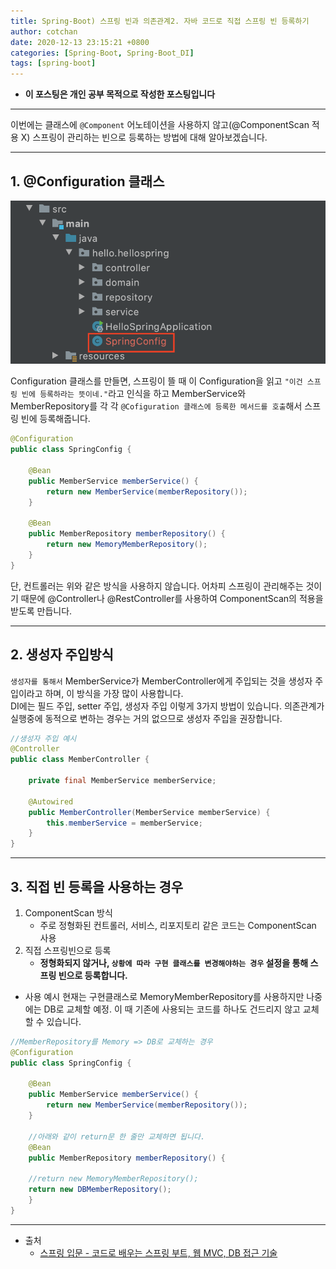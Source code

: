 ```yaml
---
title: Spring-Boot) 스프링 빈과 의존관계2. 자바 코드로 직접 스프링 빈 등록하기 
author: cotchan 
date: 2020-12-13 23:15:21 +0800 
categories: [Spring-Boot, Spring-Boot_DI]
tags: [spring-boot] 
---
```


+ **이 포스팅은 개인 공부 목적으로 작성한 포스팅입니다**

---

이번에는 클래스에 `@Component` 어노테이션을 사용하지 않고(@ComponentScan 적용 X) 스프링이 관리하는 빈으로 등록하는 방법에 대해 알아보겠습니다.    

---

## 1. @Configuration 클래스

![Desktop View](/assets/img/post/spring-boot/2020-12-13-springboot-configuration-class.png)

Configuration 클래스를 만들면, 스프링이 뜰 때 이 Configuration을 읽고 `"이건 스프링 빈에 등록하라는 뜻이네."`라고 인식을 하고 MemberService와 MemberRepository를 각 각 `@Cofiguration 클래스에 등록한 메서드를 호출`해서 스프링 빈에 등록해줍니다. 

```java
@Configuration
public class SpringConfig {

    @Bean
    public MemberService memberService() {
        return new MemberService(memberRepository());
    }

    @Bean
    public MemberRepository memberRepository() {
        return new MemoryMemberRepository();
    }
}
```

단, 컨트롤러는 위와 같은 방식을 사용하지 않습니다. 어차피 스프링이 관리해주는 것이기 때문에 @Controller나 @RestController를 사용하여 ComponentScan의 적용을 받도록 만듭니다.    

---


## 2. 생성자 주입방식

`생성자를 통해서` MemberService가 MemberController에게 주입되는 것을 생성자 주입이라고 하며, 이 방식을 가장 많이 사용합니다.         
DI에는 필드 주입, setter 주입, 생성자 주입 이렇게 3가지 방법이 있습니다. 의존관계가 실행중에 동적으로 변하는 경우는 거의 없으므로 생성자 주입을 권장합니다.    

```java
//생성자 주입 예시
@Controller
public class MemberController {

    private final MemberService memberService;

    @Autowired
    public MemberController(MemberService memberService) {
        this.memberService = memberService;
    }
}
```

--- 

## 3. 직접 빈 등록을 사용하는 경우  

1. ComponentScan 방식
	+ 주로 정형화된 컨트롤러, 서비스, 리포지토리 같은 코드는 ComponentScan 사용
2. 직접 스프링빈으로 등록
	+ **정형화되지 않거나, `상황에 따라 구현 클래스를 변경해야하는 경우` 설정을 통해 스프링 빈으로 등록합니다.**


+ 사용 예시
현재는 구현클래스로 MemoryMemberRepository를 사용하지만 나중에는 DB로 교체할 예정. 이 때 기존에 사용되는 코드를 하나도 건드리지 않고 교체할 수 있습니다.

```java
//MemberRepository를 Memory => DB로 교체하는 경우
@Configuration
public class SpringConfig {

    @Bean
    public MemberService memberService() {
        return new MemberService(memberRepository());
    }

    //아래와 같이 return문 한 줄만 교체하면 됩니다.
    @Bean
    public MemberRepository memberRepository() {
        
	//return new MemoryMemberRepository();
	return new DBMemberRepository();
    }
}
```

 








---

+ 출처
	+ [스프링 입문 - 코드로 배우는 스프링 부트, 웹 MVC, DB 접근 기술](https://www.inflearn.com/course/%EC%8A%A4%ED%94%84%EB%A7%81-%EC%9E%85%EB%AC%B8-%EC%8A%A4%ED%94%84%EB%A7%81%EB%B6%80%ED%8A%B8/dashboard)
